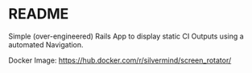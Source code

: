 # README

Simple (over-engineered) Rails App to display static CI Outputs using a automated Navigation.

Docker Image: https://hub.docker.com/r/silvermind/screen_rotator/